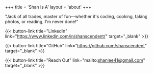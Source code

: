 +++
title = 'Shan Is A'
layout = 'about'
+++

"Jack of all trades, master of fun—whether it's coding, cooking, taking photos, or reading, I'm never done!"

{{< button-link title="LinkedIn" link="https://www.linkedin.com/in/shanscendent/" target="_blank" >}}

{{< button-link title="GitHub" link="https://github.com/shanscendent" target="_blank" >}}

{{< button-link title="Reach Out" link="mailto:shanlee41@gmail.com" target="_blank" >}}
